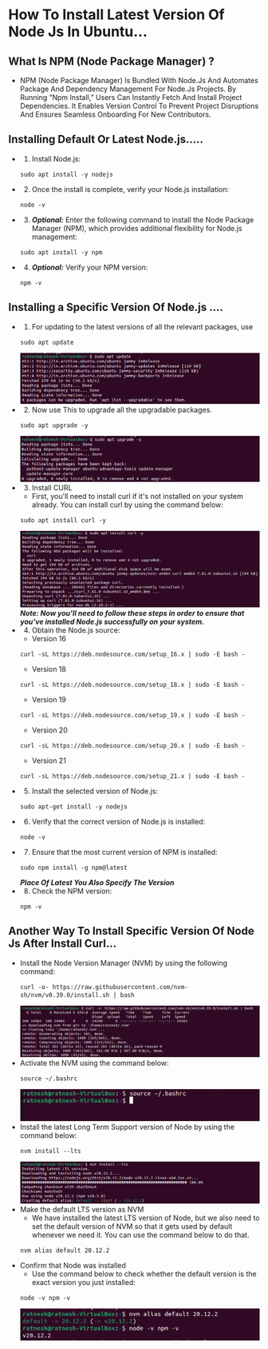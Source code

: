 # How To Install Latest Version Of Node Js In Ubuntu...
## What Is NPM (Node Package Manager) ?
- NPM (Node Package Manager) Is Bundled With Node.Js And Automates Package And Dependency Management For Node.Js Projects. By Running “Npm Install,” Users Can Instantly Fetch And Install Project Dependencies. It Enables Version Control To Prevent Project Disruptions And Ensures Seamless Onboarding For New Contributors.

## Installing Default Or Latest Node.js.....
- 1. Install Node.js:
    ```
    sudo apt install -y nodejs
    ```
- 2. Once the install is complete, verify your Node.js installation:
    ```
    node -v
    ```
- 3. ***Optional:*** Enter the following command to install the Node Package Manager (NPM), which provides additional flexibility for Node.js management:
    ```
    sudo apt install -y npm
    ```
- 4. ***Optional:*** Verify your NPM version:
    ```
    npm -v
    ```


## Installing a Specific Version Of Node.js ....
- 1. For updating to the latest versions of all the relevant packages, use
    ```
    sudo apt update
    ```
    ![Image](<src/Screenshot from 2024-04-17 16-40-33.png>)
- 2. Now use This to upgrade all the upgradable packages.
    ```
    sudo apt upgrade -y
    ```
    ![Image](<src/Screenshot from 2024-04-17 16-41-10.png>)
- 3. Install CURL
    - First, you'll need to install curl if it's not installed on your system already. You can install curl by using the command below:
    ```
    sudo apt install curl -y
    ```
    ![Image](<src/Screenshot from 2024-04-17 16-41-25.png>)
***Note: Now you'll need to follow these steps in order to ensure that you've installed Node.js successfully on your system.***
- 4. Obtain the Node.js source:
    - Version 16
    ```
    curl -sL https://deb.nodesource.com/setup_16.x | sudo -E bash -
    ```
    - Version 18
    ```
    curl -sL https://deb.nodesource.com/setup_18.x | sudo -E bash -
    ```
    - Version 19
    ```
    curl -sL https://deb.nodesource.com/setup_19.x | sudo -E bash -
    ```
    - Version 20
    ```
    curl -sL https://deb.nodesource.com/setup_20.x | sudo -E bash -
    ```
    - Version 21
    ```
    curl -sL https://deb.nodesource.com/setup_21.x | sudo -E bash -
    ```
- 5. Install the selected version of Node.js:
    ```
    sudo apt-get install -y nodejs
    ```
- 6. Verify that the correct version of Node.js is installed:
    ```
    node -v
    ```
- 7. Ensure that the most current version of NPM is installed:
    ```
    sudo npm install -g npm@latest
    ```
    ***Place Of Latest You Also Specify The Version***
- 8. Check the NPM version:
    ```
    npm -v
    ```

## Another Way To Install Specific Version Of Node Js After Install Curl...
- Install the Node Version Manager (NVM) by using the following command:
    ```
    curl -o- https://raw.githubusercontent.com/nvm-sh/nvm/v0.39.0/install.sh | bash
    ```
    ![Image](<src/Screenshot from 2024-04-17 16-41-37.png>)
- Activate the NVM using the command below:
    ```
    source ~/.bashrc
    ```
    ![Image](<src/Screenshot from 2024-04-17 16-45-36.png>)
- Install the latest Long Term Support version of Node by using the command below:
    ```
    nvm install --lts
    ```
    ![Image](<src/Screenshot from 2024-04-17 16-42-22.png>)
- Make the default LTS version as NVM
    - We have installed the latest LTS version of Node, but we also need to set the default version of NVM so that it gets used by default whenever we need it. You can use the command below to do that. 
    ```
    nvm alias default 20.12.2
    ```
- Confirm that Node was installed
    - Use the command below to check whether the default version is the exact version you just installed:
    ```
    node -v npm -v
    ```
    ![Image](<src/Screenshot from 2024-04-17 16-42-41.png>)
